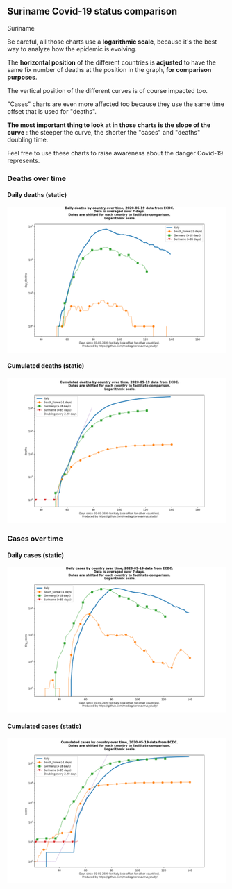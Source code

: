 ## Suriname Covid-19 status comparison 

Suriname



Be careful, all those charts use a **logarithmic scale**, because it's the best way to analyze how the epidemic is evolving.
 
The **horizontal position** of the different countries is **adjusted** to have the same fix number of deaths at the position in the graph, **for comparison purposes**.

The vertical position of the different curves is of course impacted too.

"Cases" charts are even more affected too because they use the same time offset that is used for "deaths".

**The most important thing to look at in those charts is the slope of the curve** : the steeper the curve, the shorter the "cases" and "deaths" doubling time.

Feel free to use these charts to raise awareness about the danger Covid-19 represents. 


 
### Deaths over time
 
#### Daily deaths (static)
![Suriname covid-19 daily deaths static chart](https://raw.githubusercontent.com/madlag/coronavirus_study/master/notebooks/graphs/2020-05-19/countries/Suriname/2020-05-19_Suriname_day_deaths.png "Suriname covid-19 day_deaths static chart")   
 
#### Cumulated deaths (static)
![Suriname covid-19 cumulated deaths static chart](https://raw.githubusercontent.com/madlag/coronavirus_study/master/notebooks/graphs/2020-05-19/countries/Suriname/2020-05-19_Suriname_deaths.png "Suriname covid-19 deaths static chart")   

 
### Cases over time
 
#### Daily cases (static)
![Suriname covid-19 daily cases static chart](https://raw.githubusercontent.com/madlag/coronavirus_study/master/notebooks/graphs/2020-05-19/countries/Suriname/2020-05-19_Suriname_day_cases.png "Suriname covid-19 day_cases static chart")   
 
#### Cumulated cases (static)
![Suriname covid-19 cumulated cases static chart](https://raw.githubusercontent.com/madlag/coronavirus_study/master/notebooks/graphs/2020-05-19/countries/Suriname/2020-05-19_Suriname_cases.png "Suriname covid-19 cases static chart")   

